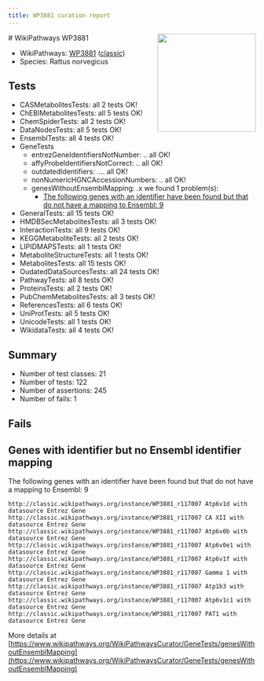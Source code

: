 ```yaml
---
title: WP3881 curation report
---
```


<img style="float: right; width: 200px" src="https://upload.wikimedia.org/wikipedia/commons/thumb/8/83/Wplogo_with_text_500.png/640px-Wplogo_with_text_500.png" />
# WikiPathways WP3881

* WikiPathways: [WP3881](https://wikipathways.org/pathways/WP3881) ([classic](https://classic.wikipathways.org/instance/WP3881))
* Species: Rattus norvegicus
## Tests
* CASMetabolitesTests: all 2 tests OK!
* ChEBIMetabolitesTests: all 5 tests OK!
* ChemSpiderTests: all 2 tests OK!
* DataNodesTests: all 5 tests OK!
* EnsemblTests: all 4 tests OK!
* GeneTests
    * entrezGeneIdentifiersNotNumber: .. all OK!
    * affyProbeIdentifiersNotCorrect: .. all OK!
    * outdatedIdentifiers: .... all OK!
    * nonNumericHGNCAccessionNumbers: .. all OK!
    * genesWithoutEnsemblMapping: .x we found 1 problem(s):
        * [The following genes with an identifier have been found but that do not have a mapping to Ensembl: 9](#40286d8b)
* GeneralTests: all 15 tests OK!
* HMDBSecMetabolitesTests: all 3 tests OK!
* InteractionTests: all 9 tests OK!
* KEGGMetaboliteTests: all 2 tests OK!
* LIPIDMAPSTests: all 1 tests OK!
* MetaboliteStructureTests: all 1 tests OK!
* MetabolitesTests: all 15 tests OK!
* OudatedDataSourcesTests: all 24 tests OK!
* PathwayTests: all 8 tests OK!
* ProteinsTests: all 2 tests OK!
* PubChemMetabolitesTests: all 3 tests OK!
* ReferencesTests: all 6 tests OK!
* UniProtTests: all 5 tests OK!
* UnicodeTests: all 1 tests OK!
* WikidataTests: all 4 tests OK!


## Summary

* Number of test classes: 21
* Number of tests: 122
* Number of assertions: 245
* Number of fails: 1

## Fails

<a name="40286d8b" />

## Genes with identifier but no Ensembl identifier mapping

The following genes with an identifier have been found but that do not have a mapping to Ensembl: 9
```
http://classic.wikipathways.org/instance/WP3881_r117007 Atp6v1d with datasource Entrez Gene
http://classic.wikipathways.org/instance/WP3881_r117007 CA XII with datasource Entrez Gene
http://classic.wikipathways.org/instance/WP3881_r117007 Atp6v0b with datasource Entrez Gene
http://classic.wikipathways.org/instance/WP3881_r117007 Atp6v0e1 with datasource Entrez Gene
http://classic.wikipathways.org/instance/WP3881_r117007 Atp6v1f with datasource Entrez Gene
http://classic.wikipathways.org/instance/WP3881_r117007 Gamma 1 with datasource Entrez Gene
http://classic.wikipathways.org/instance/WP3881_r117007 Atp1b3 with datasource Entrez Gene
http://classic.wikipathways.org/instance/WP3881_r117007 Atp6v1c1 with datasource Entrez Gene
http://classic.wikipathways.org/instance/WP3881_r117007 PAT1 with datasource Entrez Gene
```

More details at [https://www.wikipathways.org/WikiPathwaysCurator/GeneTests/genesWithoutEnsemblMapping](https://www.wikipathways.org/WikiPathwaysCurator/GeneTests/genesWithoutEnsemblMapping)

